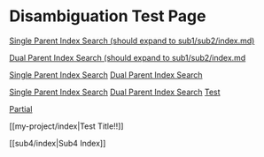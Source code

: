 # Disambiguation Test Page

[Single Parent Index Search (should expand to sub1/sub2/index.md)](sub2/index.md)

[Dual Parent Index Search (should expand to sub1/sub2/index.md](sub1/sub2/index.md)

[Single Parent Index Search](sub2/index.md)
[Dual Parent Index Search](sub1/sub2/index.md)


[Single Parent Index Search](sub2/index)
[Dual Parent Index Search](sub1/sub2/index)
[Test](sub3/about)

[Partial](sub4/index)

[[my-project/index|Test Title!!]]

[[sub4/index|Sub4 Index]]
